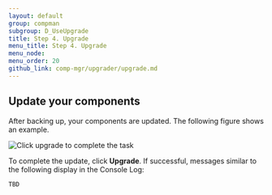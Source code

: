 ```yaml
---
layout: default 
group: compman
subgroup: D_UseUpgrade
title: Step 4. Upgrade
menu_title: Step 4. Upgrade
menu_node: 
menu_order: 20
github_link: comp-mgr/upgrader/upgrade.md
---
```


## Update your components
After backing up, your components are updated. The following figure shows an example.

<img src="{{ site.baserl }}common/images/upgr_upgrade.png" alt="Click upgrade to complete the task">

To complete the update, click **Upgrade**. If successful, messages similar to the following display in the Console Log:

	TBD


